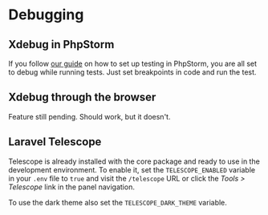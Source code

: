 # Debugging

## Xdebug in PhpStorm
If you follow [our guide](https://github.com/DataLinx/php-package-template/blob/main/docs/Testing%20with%20PhpStorm.md) on how to set up testing in PhpStorm, you are all set to debug while running tests. Just set breakpoints in code and run the test.

## Xdebug through the browser
Feature still pending. Should work, but it doesn't.

## Laravel Telescope
Telescope is already installed with the core package and ready to use in the development environment.
To enable it, set the `TELESCOPE_ENABLED` variable in your `.env` file to `true` and visit the `/telescope` URL or click the _Tools > Telescope_ link in the panel navigation.

To use the dark theme also set the `TELESCOPE_DARK_THEME` variable.
